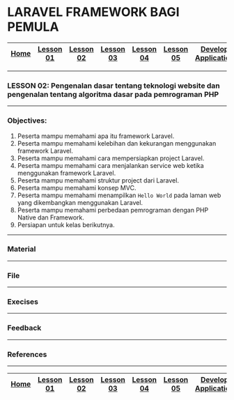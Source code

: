# LARAVEL FRAMEWORK BAGI PEMULA

| [Home][0] | [Lesson 01][1] | [Lesson 02][2] | [Lesson 03][3] | [Lesson 04][4] | [Lesson 05][5] | [Develop Application][6] |
|:---------:|:--------------:|:--------------:|:--------------:|:--------------:|:--------------:|:------------------------:|

---

### LESSON 02: Pengenalan dasar tentang teknologi website dan pengenalan tentang algoritma dasar pada pemrograman PHP

---

### Objectives:
1. Peserta mampu memahami apa itu framework Laravel.
2. Peserta mampu memahami kelebihan dan kekurangan menggunakan framework Laravel.
3. Peserta mampu memahami cara mempersiapkan project Laravel.
4. Peserta mampu memahami cara menjalankan service web ketika menggunakan framework Laravel.
5. Peserta mampu memahami struktur project dari Laravel.
6. Peserta mampu memahami konsep MVC.
7. Peserta mampu memahami menampilkan `Hello World` pada laman web yang dikembangkan menggunakan Laravel.
8. Peserta mampu memahami perbedaan pemrograman dengan PHP Native dan Framework.
9. Persiapan untuk kelas berikutnya.

---

### Material


---

### File
<!-- * Slide materi [LESSON 02: Pengenalan algoritma dasar pemrograman dengan Bahasa C](files/Lesson2_CProgrammingBagiPemula.pdf) -->

---

### Execises
<!-- 1. Buat file HTML dengan:
    * Judul
    * Gambar
    * Paragraf
    * Link
2. Beri style pada website yang dibuat di latihan pertama. -->

---

### Feedback
<!-- 1. Apa yang menjadi bottleneck dari **lesson 02** ini?
2. Apa yang sebaiknya ditambah dan ditiadakan dari materi **lesson 02** ini? -->

---

### References
<!-- 1. [Intro to HTML and CSS](https://www.udacity.com/course/intro-to-html-and-css--ud304 "Intro to HTML and CSS")
2. [HTML & CSS for Beginners](https://www.codecademy.com/en/tracks/htmlcss "HTML & CSS for Beginners") -->

---

| [Home][0] | [Lesson 01][1] | [Lesson 02][2] | [Lesson 03][3] | [Lesson 04][4] | [Lesson 05][5] | [Develop Application][6] |
|:---------:|:--------------:|:--------------:|:--------------:|:--------------:|:--------------:|:------------------------:|

[0]: README.md "Home"
[1]: lesson-01.md "Pengenalan dasar tentang teknologi website dan pengenalan tentang algoritma dasar pada pemrograman PHP"
[2]: lesson-02.md "Pengenalan dasar tentang Framework Laravel dan pengenalan tentang konsep MVC pada Laravel"
[3]: lesson-03.md "Pengenalan tentang Migration, Seeder, dan Model"
[4]: lesson-04.md "Pengenalan tentang Route dan Blade pada Laravel"
[5]: lesson-05.md "Pengenalan tentang Controller pada Laravel"
[6]: lesson-06.md "Aplikasi Sederhana Untuk Pendataan Kantung Darah"

